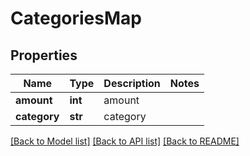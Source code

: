# CategoriesMap

## Properties
Name | Type | Description | Notes
------------ | ------------- | ------------- | -------------
**amount** | **int** | amount | 
**category** | **str** | category | 

[[Back to Model list]](../README.md#documentation-for-models) [[Back to API list]](../README.md#documentation-for-api-endpoints) [[Back to README]](../README.md)


